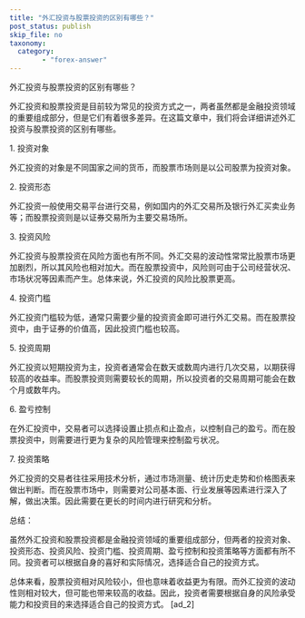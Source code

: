 ```yaml
---
title: "外汇投资与股票投资的区别有哪些？"
post_status: publish
skip_file: no
taxonomy:
  category:
        - "forex-answer"
---
```


外汇投资与股票投资的区别有哪些？

外汇投资和股票投资是目前较为常见的投资方式之一，两者虽然都是金融投资领域的重要组成部分，但是它们有着很多差异。在这篇文章中，我们将会详细讲述外汇投资与股票投资的区别有哪些。

1\. 投资对象

外汇投资的对象是不同国家之间的货币，而股票市场则是以公司股票为投资对象。

2\. 投资形态

外汇投资一般使用交易平台进行交易，例如国内的外汇交易所及银行外汇买卖业务等；而股票投资则是以证券交易所为主要交易场所。

3\. 投资风险

外汇投资与股票投资在风险方面也有所不同。外汇交易的波动性常常比股票市场更加剧烈，所以其风险也相对加大。而在股票投资中，风险则可由于公司经营状况、市场状况等因素而产生。总体来说，外汇投资的风险比股票更高。

4\. 投资门槛

外汇投资门槛较为低，通常只需要少量的投资资金即可进行外汇交易。而在股票投资中，由于证券的价值高，因此投资门槛也较高。

5\. 投资周期

外汇投资以短期投资为主，投资者通常会在数天或数周内进行几次交易，以期获得较高的收益率。而股票投资则需要较长的周期，所以投资者的交易周期可能会在数个月或数年内。

6\. 盈亏控制

在外汇投资中，交易者可以选择设置止损点和止盈点，以控制自己的盈亏。而在股票投资中，则需要进行更为复杂的风险管理来控制盈亏状况。

7\. 投资策略

外汇投资的交易者往往采用技术分析，通过市场测量、统计历史走势和价格图表来做出判断。而在股票市场中，则需要对公司基本面、行业发展等因素进行深入了解，做出决策。因此需要在更长的时间内进行研究和分析。

总结：

虽然外汇投资和股票投资都是金融投资领域的重要组成部分，但两者的投资对象、投资形态、投资风险、投资门槛、投资周期、盈亏控制和投资策略等方面都有所不同。投资者可以根据自身的喜好和实际情况，选择适合自己的投资方式。

总体来看，股票投资相对风险较小，但也意味着收益更为有限。而外汇投资的波动性则相对较大，但可能也带来较高的收益。因此，投资者需要根据自身的风险承受能力和投资目的来选择适合自己的投资方式。 \[ad\_2\]
